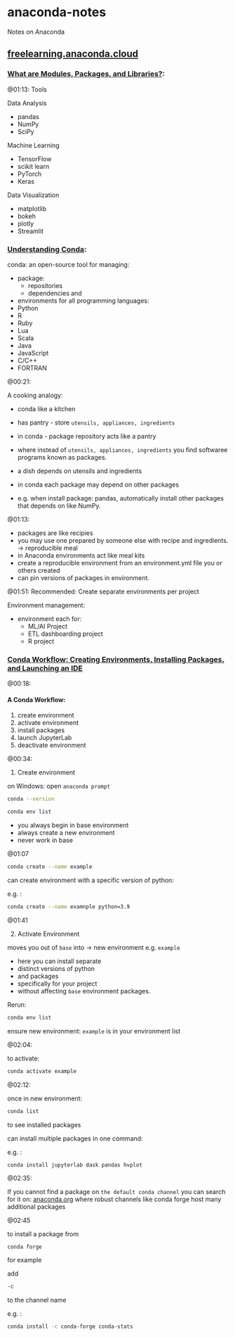 # anaconda-notes
Notes on Anaconda

## [freelearning.anaconda.cloud](https://freelearning.anaconda.cloud/)

### [What are Modules, Packages, and Libraries?](https://freelearning.anaconda.cloud/get-started-with-anaconda/19826):

@01:13:
Tools

Data Analysis
- pandas
- NumPy
- SciPy

Machine Learning
- TensorFlow
- scikit learn
- PyTorch
- Keras

Data Visualization
- matplotlib
- bokeh
- plotly
- Streamlit

### [Understanding Conda](https://freelearning.anaconda.cloud/get-started-with-anaconda/19308):

conda: an open-source tool for managing:
- package:
  - repositories
  - dependencies
and
- environments
for all programming languages:
- Python
- R
- Ruby
- Lua
- Scala
- Java
- JavaScript
- C/C++
- FORTRAN

@00:21:

A cooking analogy:
- conda like a kitchen
- has pantry - store `utensils, appliances, ingredients`
- in conda - package repository acts like a pantry
- where instead of `utensils, appliances, ingredients` you find softwaree programs known as packages.

- a dish depends on utensils and ingredients
- in conda each package may depend on other packages
- e.g. when install package: pandas, automatically install other packages that depends on like NumPy.

@01:13: 

- packages are like recipies
- you may use one prepared by someone else with recipe and ingredients. -> reproducible meal
- in Anaconda environments act like meal kits
- create a reproducible environment from an environment.yml file you or others created
- can pin versions of packages in environment.

@01:51:
Recommended: Create separate environments per project

Environment management:
- environment each for:
  - ML/AI Project
  - ETL dashboarding project
  - R project

### [Conda Workflow: Creating Environments, Installing Packages, and Launching an IDE](https://freelearning.anaconda.cloud/get-started-with-anaconda/18202)

@00:18:

#### A Conda Workflow:

1. create environment
2. activate environment
3. install packages
4. launch JupyterLab
5. deactivate environment

@00:34:
1. Create environment

on Windows: open `anaconda prompt`
```bash
conda --version
```

```bash
conda env list
```

- you always begin in base environment
- always create a new environment
- never work in base

@01:07

```bash
conda create --name example
```

can create environment with a specific version of python:

e.g. :

```bash
conda create --name examnple python=3.9
```

@01:41

2. Activate Environment

moves you out of `base` into -> new environment e.g. `example`
- here you can install separate
- distinct versions of python
- and packages
- specifically for your project
- without affecting `base` environment packages.

Rerun:

```bash
conda env list
```

ensure new environment: `example` is in your environment list

@02:04:

to activate:

```bash
conda activate example
```

@02:12:

once in new environment:

```bash
conda list
```

to see installed packages

can install multiple packages in one command:

e.g. :

```bash
conda install jupyterlab dask pandas hvplot
```

@02:35:

If you cannot find a package on
`the default conda channel`
you can search for it on:
[anaconda.org](https://anaconda.org/)
where robust channels like conda forge host
many additional packages

@02:45

to install a package from

`conda forge`

for example

add 

```bash
-c
```

to the channel name

e.g. :

```bash
conda install -c conda-forge conda-stats
```
